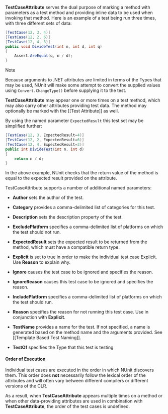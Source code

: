 **TestCaseAttribute** serves the dual purpose of marking a method with
parameters as a test method and providing inline data to be used when
invoking that method. Here is an example of a test being run three
times, with three different sets of data:
   
```csharp
[TestCase(12, 3, 4)]
[TestCase(12, 2, 6)]
[TestCase(12, 4, 3)]
public void DivideTest(int n, int d, int q)
{
    Assert.AreEqual(q, n / d);
}
```

> [!NOTE]
> Because arguments to .NET attributes are limited in terms of the Types that may be used, NUnit will make some attempt to convert the supplied values using `Convert.ChangeType()` before supplying it to the test.

**TestCaseAttribute** may appear one or more times on a test method,
which may also carry other attributes providing test data.
The method may optionally be marked with the [[Test Attribute]] as well.

By using the named parameter `ExpectedResult` this test set may be simplified
further:

```csharp
[TestCase(12, 3, ExpectedResult=4)]
[TestCase(12, 2, ExpectedResult=6)]
[TestCase(12, 4, ExpectedResult=3)]
public int DivideTest(int n, int d)
{
    return n / d;
}
```

In the above example, NUnit checks that the return
value of the method is equal to the expected result provided on the attribute.

TestCaseAttribute supports a number of additional named parameters:

 * **Author** sets the author of the test.

 * **Category** provides a comma-delimited list of categories for this test.

 * **Description** sets the description property of the test.

 * **ExcludePlatform** specifies a comma-delimited list of platforms on which the test should not run.

 * **ExpectedResult** sets the expected result to be returned from the method, which must have a compatible return type.

 * **Explicit** is set to true in order to make the individual test case Explicit. Use **Reason** to explain why.

 * **Ignore** causes the test case to be ignored and specifies the reason.

 * **IgnoreReason** causes this test case to be ignored and specifies the reason.

 * **IncludePlatform** specifies a comma-delimited list of platforms on which the test should run.

 * **Reason** specifies the reason for not running this test case. Use in conjunction with **Explicit**.

 * **TestName** provides a name for the test. If not specified, a name is generated based on the method name and the arguments provided. See [[Template Based Test Naming]].

 * **TestOf** specifies the Type that this test is testing

#### Order of Execution

Individual test cases are executed in the order in which NUnit discovers them.
This order does **not** necessarily follow the lexical order of the attributes
and will often vary between different compilers or different versions of the CLR.
   
As a result, when **TestCaseAttribute** appears multiple times on a method
or when other data-providing attributes are used in combination with 
**TestCaseAttribute**, the order of the test cases is undefined.
